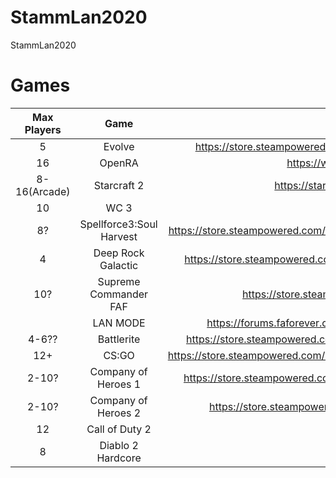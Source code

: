 # StammLan2020
StammLan2020


# Games

| Max Players |  Game  | URL |
|:-----------:|:------:|:---:|
|      5      | Evolve |  https://store.steampowered.com/app/273350/Evolve_Stage_2/   |
|      16     | OpenRA |   https://www.openra.net/  |
|      8-16(Arcade)    | Starcraft 2 |   https://starcraft2.com/de-de/  |
|     10      | WC 3   | |
|     8?      | Spellforce3:Soul Harvest | https://store.steampowered.com/app/817540/SpellForce_3_Soul_Harvest/ |
|     4       | Deep Rock Galactic  | https://store.steampowered.com/app/548430/Deep_Rock_Galactic/ |
| 10? |Supreme Commander FAF| https://store.steampowered.com/app/9420 |
| | LAN MODE | https://forums.faforever.com/viewtopic.php?f=2&t=15978 | 
| 4-6??| Battlerite | https://store.steampowered.com/app/504370/Battlerite/?l=german |
| 12+ | CS:GO | https://store.steampowered.com/app/730/CounterStrike_Global_Offensive/ |
| 2-10?| Company of Heroes 1 | https://store.steampowered.com/app/228200/Company_of_Heroes/ |
| 2-10? | Company of Heroes 2 | https://store.steampowered.com/agecheck/app/231430/ |
| 12 | Call of Duty 2 | ... |
| 8 | Diablo 2 Hardcore | |
